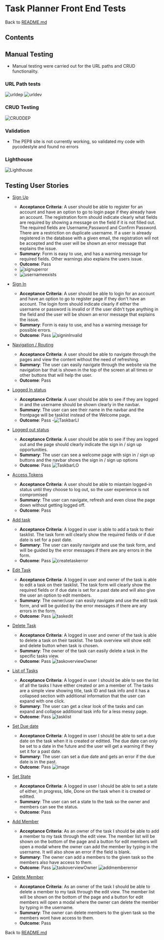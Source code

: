 # Task Planner Front End Tests
Back to [README.md](https://github.com/simonmortensen23/calender_fix/blob/main/README.md)

## Contents

## Manual Testing
- Manual testing were carried out for the URL paths and CRUD functionality.

### URL Path tests
![urldep](https://user-images.githubusercontent.com/43667190/206667574-24e06ee2-0ea6-49a9-a9a0-bfe981f79b73.PNG)
![urldev](https://user-images.githubusercontent.com/43667190/206667584-e5a966b9-2ac0-42ca-a18a-f136fdd631fe.PNG)

### CRUD Testing
![CRUDDEP](https://user-images.githubusercontent.com/43667190/206667835-33de64ce-7ce2-437e-a940-3d42cbf662fd.PNG)

### Validation
- The PEP8 site is not currently working, so validated my code with pycodestyle and found no errors

### Lighthouse
![Lighthouse](https://user-images.githubusercontent.com/43667190/206668140-b6f94719-33d0-4ac3-97dd-cda74fe45010.PNG)

## Testing User Stories

- [Sign Up](https://github.com/simonmortensen23/calender_fix/issues/4)
  - **Acceptance Criteria**: A user should be able to register for an account and have an option to go to login page if they already have an account. The registration form should indicate clearly what fields are required by showing a message on the field if it is not filled out. The required fields are Username,Password and Confirm Password. There are a restriction on duplicate username. If a user is already registered in the database with a given email, the registration will not be accepted and the user will be shown an error message that explains the issue.
  - **Summary**: Form is easy to use, and has a warning message for required fields. Other warnings also explains the users issue.
  - **Outcome**: Pass
  - ![signuperror](https://user-images.githubusercontent.com/43667190/206669895-62a5452e-49cd-47a4-a2d4-63400e94503c.PNG)
  - ![usernameexists](https://user-images.githubusercontent.com/43667190/206673099-31d73337-4598-4ce6-b3bf-1c757f1c6937.PNG)


- [Sign In](https://github.com/simonmortensen23/calender_fix/issues/5)
  - **Acceptance Criteria**: A user should be able to login for an account and have an option to go to register page if they don't have an account. The login form should indicate clearly if either the username or password is invalid or if the user didn't type anything in the field and the user will be shown an error message that explains the issue.
  - **Summary**: Form is easy to use, and has a warning message for possible errors.
  - **Outcome**: Pass
![signinInvalid](https://user-images.githubusercontent.com/43667190/206671450-b7942cb1-64d2-4b54-9b3d-6afcb32d801e.PNG)

- [Navigation / Routing](https://github.com/simonmortensen23/calender_fix/issues/2)
  - **Acceptance Criteria**: A user should be able to navigate through the pages and view the content without the need of refreshing.
  - **Summary**: The user can easily navigate through the website via the navigation bar that is shown in the top of the screen at all times or other buttons that will help the user.
  - **Outcome**: Pass

- [Logged In status](https://github.com/simonmortensen23/calender_fix/issues/6)
  - **Acceptance Criteria**: A user should be able to see if they are logged in and the username should be shown clearly in the navbar.
  - **Summary**: The user can see their name in the navbar and the frontpage will be tasklist instead of the Welcome page.
  - **Outcome**: Pass
  -![TaskbarLI](https://user-images.githubusercontent.com/43667190/206673202-949090b3-7cbd-4a07-9132-35efbc813056.PNG)
  
- [Logged out status](https://github.com/simonmortensen23/calender_fix/issues/8)
  - **Acceptance Criteria**: A user should be able to see if they are logged out and the page should clearly indicate the sign in / sign up opportunities.
  - **Summary**: The user can see a welcome page with sign in / sign up buttons and the navbar shows the sign in / sign up options
  - **Outcome**: Pass
![TaskbarLO](https://user-images.githubusercontent.com/43667190/206673719-325d03e9-41b6-4a43-a1ad-621c52f1b0cb.PNG)

- [Access Tokens](https://github.com/simonmortensen23/calender_fix/issues/7)
  - **Acceptance Criteria**: A user should be able to miantain logged-in status until they choose to log out, so the user experience is not compromised
  - **Summary**: The user can navigate, refresh and even close the page down without getting logged off.
  - **Outcome**: Pass

- [Add task](https://github.com/simonmortensen23/calender_fix/issues/9)
  - **Acceptance Criteria**: A logged in user is able to add a task to their tasklist. The task form will clearly show the required fields or if due date is set for a past date.
  - **Summary**: The user can easily navigate and use the task form, and will be guided by the error messages if there are any errors in the form.
  - **Outcome**: Pass
![createtaskerror](https://user-images.githubusercontent.com/43667190/206675005-a19ea9e6-b453-4615-83d3-a2781aa2fa98.PNG)

- [Edit Task](https://github.com/simonmortensen23/calender_fix/issues/10)
  - **Acceptance Criteria**: A logged in user and owner of the task is able to edit a task on their tasklist. The task form will clearly show the required fields or if due date is set for a past date and will also give the user an option to edit members.
  - **Summary**: The owner/user can easily navigate and use the edit task form, and will be guided by the error messages if there are any errors in the form.
  - **Outcome**: Pass
![taskedit](https://user-images.githubusercontent.com/43667190/206675347-5cb57de8-860a-43a9-8d2b-3f9e58eff1d4.PNG)

- [Delete Task](https://github.com/simonmortensen23/calender_fix/issues/11)
  - **Acceptance Criteria**: A logged in user and owner of the task is able to delete a task on their tasklist. The task overview will show edit and delete button when task is chosen.
  - **Summary**: The owner of the task can easily delete a task in the specific tasks view.
  - **Outcome**: Pass
![taskoverviewOwner](https://user-images.githubusercontent.com/43667190/206675982-35cb3334-92a4-4b7c-ac20-90ea22d9ddb7.PNG)

- [List of Tasks](https://github.com/simonmortensen23/calender_fix/issues/12)
  - **Acceptance Criteria**: A logged in user I should be able to see the list of all the tasks I have either created or am a member of. The tasks are a simple view showing title, task ID and task info and it has a collapsed section with additional information that the user can expand with one click. 
  - **Summary**: The user can get a clear look of the tasks and can expand and collapse additional task info for a less messy page.
  - **Outcome**: Pass
 ![tasklist](https://user-images.githubusercontent.com/43667190/206679734-e0e73267-9187-45a6-8d45-67d06fd903ca.PNG)
 
- [Set Due date](https://github.com/simonmortensen23/calender_fix/issues/13)
  - **Acceptance Criteria**: A logged in user I should be able to set a due date on the task when it is created or editted. The due date can only be set to a date in the future and the user will get a warning if they set it for a past date.
  - **Summary**: The user can set a due date and gets an error if the due date is in the past.
  - **Outcome**: Pass
![image](https://user-images.githubusercontent.com/43667190/206680677-b3f4dab9-832d-4542-8dbf-813daa6e6b27.png)

- [Set State](https://github.com/simonmortensen23/calender_fix/issues/1)
  - **Acceptance Criteria**: A logged in user I should be able to set a state of either, In progress, Idle, Done on the task when it is created or editted. 
  - **Summary**: The user can set a state to the task so the owner and members can see the status. 
  - **Outcome**: Pass

- [Add Member](https://github.com/simonmortensen23/calender_fix/issues/14)
  - **Acceptance Criteria**: As an owner of the task I should be able to add a member to my task through the edit view. The member list will be shown on the bottom of the page and a button for edit members will open a modal where the owner can add the member by typing in the username. It will also show an error if the field is blank.
  - **Summary**: The owner can add a members to the given task so the members also have access to them.
  - **Outcome**: Pass
![taskoverviewOwner](https://user-images.githubusercontent.com/43667190/206682004-5f1c81c3-7ca0-4203-8853-6256e1d09e6e.PNG)
![addmembererror](https://user-images.githubusercontent.com/43667190/206681961-5404f1f4-1295-4957-88dc-2ac6fe228aef.PNG)

- [Delete Member](https://github.com/simonmortensen23/calender_fix/issues/15)
  - **Acceptance Criteria**: As an owner of the task I should be able to delete a member to my task through the edit view. The member list will be shown on the bottom of the page and a button for edit members will open a modal where the owner can delete the member by typing in the username. 
  - **Summary**:  The owner can delete members to the given task so the members wont have access to them.
  - **Outcome**: Pass

Back to [README.md](https://github.com/simonmortensen23/calender_fix/blob/main/README.md)
